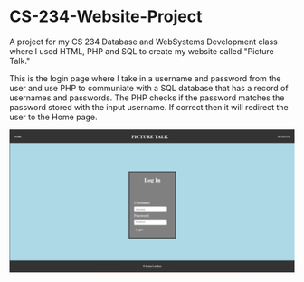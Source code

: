 # CS-234-Website-Project
A project for my CS 234 Database and WebSystems Development class where I used HTML, PHP and SQL to create my website called "Picture Talk."

This is the login page where I take in a username and password from the user and use PHP to communiate with a SQL database that has a record of usernames and passwords. The PHP checks if the password matches the password stored with the input username. If correct then it will redirect the user to the Home page.

![Alt text](https://github.com/WilyCarpet/CS-234-Website-Project/blob/main/Login%20page.png)



